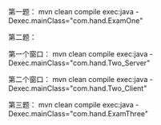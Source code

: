 
第一题：
mvn clean compile exec:java -Dexec.mainClass="com.hand.ExamOne"

第二题：

第一个窗口：
mvn clean compile exec:java -Dexec.mainClass="com.hand.Two_Server"

第二个窗口：
mvn clean compile exec:java -Dexec.mainClass="com.hand.Two_Client"


第三题：
mvn clean compile exec:java -Dexec.mainClass="com.hand.ExamThree"